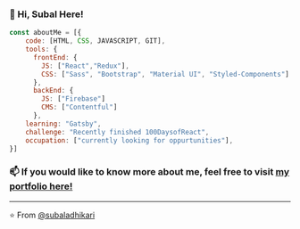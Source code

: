 ### 👋 Hi, Subal Here!

```javascript
const aboutMe = [{
    code: [HTML, CSS, JAVASCRIPT, GIT],
    tools: {
      frontEnd: {
        JS: ["React","Redux"],
        CSS: ["Sass", "Bootstrap", "Material UI", "Styled-Components"]
      },
      backEnd: {
        JS: ["Firebase"]
        CMS: ["Contentful"]
      },
    learning: "Gatsby",
    challenge: "Recently finished 100DaysofReact",
    occupation: ["currently looking for oppurtunities"],
}]
```

### 📫 If you would like to know more about me, feel free to visit [my portfolio here!](https://subaladhikari.netlify.app/)

---

⭐️ From [@subaladhikari](https://github.com/subaladhikari)

<!---
subaladhikari/subaladhikari is a ✨ special ✨ repository because its `README.md` (this file) appears on your GitHub profile.
You can click the Preview link to take a look at your changes.
--->
